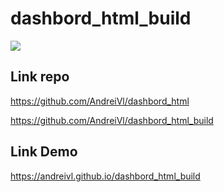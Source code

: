 # dashbord_html_build

![](https://andreivl.github.io/dashbord_html_build/images/preview-img-dashbord-many.jpg)

## Link repo
https://github.com/AndreiVl/dashbord_html

https://github.com/AndreiVl/dashbord_html_build

## Link Demo
https://andreivl.github.io/dashbord_html_build
